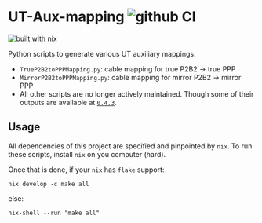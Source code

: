 # UT-Aux-mapping ![github CI](https://github.com/umd-lhcb/UT-Aux-mapping/workflows/CI/badge.svg?branch=master)

[![built with nix](https://builtwithnix.org/badge.svg)](https://builtwithnix.org)

Python scripts to generate various UT auxiliary mappings:

* `TrueP2B2toPPPMapping.py`: cable mapping for true P2B2 -> true PPP
* `MirrorP2B2toPPPMapping.py`: cable mapping for mirror P2B2 -> mirror PPP
* All other scripts are no longer actively maintained. Though some of their
  outputs are available at [`0.4.3`](https://github.com/umd-lhcb/UT-Aux-mapping/releases/tag/0.4.3).


## Usage
All dependencies of this project are specified and pinpointed by `nix`. To run
these scripts, install `nix` on you computer (hard).

Once that is done, if your `nix` has `flake` support:
```
nix develop -c make all
```
else:
```
nix-shell --run "make all"
```
